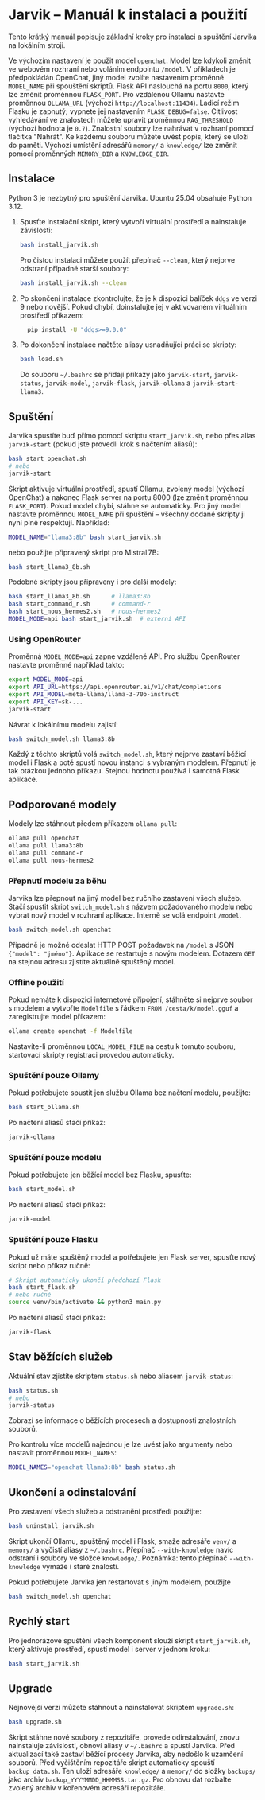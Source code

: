 # Jarvik – Manuál k instalaci a použití

Tento krátký manuál popisuje základní kroky pro instalaci a spuštění Jarvika na lokálním stroji.

Ve výchozím nastavení je použit model `openchat`. Model lze kdykoli změnit ve webovém rozhraní nebo voláním endpointu `/model`. V příkladech je předpokládán OpenChat, jiný model zvolíte nastavením proměnné `MODEL_NAME` při spouštění skriptů.
Flask API naslouchá na portu `8000`, který lze změnit proměnnou `FLASK_PORT`.
Pro vzdálenou Ollamu nastavte proměnnou `OLLAMA_URL` (výchozí
`http://localhost:11434`).
Ladicí režim Flasku je zapnutý; vypnete jej nastavením `FLASK_DEBUG=false`.
Citlivost vyhledávání ve znalostech můžete upravit proměnnou `RAG_THRESHOLD`
(výchozí hodnota je `0.7`).
Znalostní soubory lze nahrávat v rozhraní pomocí tlačítka "Nahrát". Ke každému souboru můžete uvést popis, který se uloží do paměti.
Výchozí umístění adresářů `memory/` a `knowledge/` lze změnit pomocí proměnných `MEMORY_DIR` a `KNOWLEDGE_DIR`.

## Instalace

Python 3 je nezbytný pro spuštění Jarvika. Ubuntu 25.04 obsahuje Python 3.12.

1. Spusťte instalační skript, který vytvoří virtuální prostředí a nainstaluje závislosti:
   ```bash
   bash install_jarvik.sh
   ```
   Pro čistou instalaci můžete použít přepínač `--clean`, který nejprve odstraní případné starší soubory:
   ```bash
   bash install_jarvik.sh --clean
   ```

2. Po skončení instalace zkontrolujte, že je k dispozici balíček `ddgs`
   ve verzi 9 nebo novější. Pokud chybí, doinstalujte jej v aktivovaném
   virtuálním prostředí příkazem:
   ```bash
     pip install -U "ddgs>=9.0.0"
   ```

3. Po dokončení instalace načtěte aliasy usnadňující práci se skripty:
   ```bash
   bash load.sh
   ```
   Do souboru `~/.bashrc` se přidají příkazy jako `jarvik-start`, `jarvik-status`,
   `jarvik-model`, `jarvik-flask`, `jarvik-ollama` a `jarvik-start-llama3`.

## Spuštění

Jarvika spustíte buď přímo pomocí skriptu `start_jarvik.sh`, nebo přes alias `jarvik-start` (pokud jste provedli krok s načtením aliasů):
```bash
bash start_openchat.sh
# nebo
jarvik-start
```
Skript aktivuje virtuální prostředí, spustí Ollamu, zvolený model (výchozí
OpenChat) a nakonec Flask server na portu 8000 (lze změnit proměnnou
`FLASK_PORT`). Pokud model chybí, stáhne se automaticky. Pro jiný model
nastavte proměnnou `MODEL_NAME` při spuštění – všechny dodané skripty ji nyní
plně respektují. Například:

```bash
MODEL_NAME="llama3:8b" bash start_jarvik.sh
```
nebo použijte připravený skript pro Mistral 7B:

```bash
bash start_llama3_8b.sh
```

Podobné skripty jsou připraveny i pro další modely:

```bash
bash start_llama3_8b.sh      # llama3:8b
bash start_command_r.sh      # command-r
bash start_nous_hermes2.sh   # nous-hermes2
MODEL_MODE=api bash start_jarvik.sh  # externí API
```

### Using OpenRouter

Proměnná `MODEL_MODE=api` zapne vzdálené API. Pro službu OpenRouter nastavte
proměnné například takto:

```bash
export MODEL_MODE=api
export API_URL=https://api.openrouter.ai/v1/chat/completions
export API_MODEL=meta-llama/llama-3-70b-instruct
export API_KEY=sk-...
jarvik-start
```

Návrat k lokálnímu modelu zajistí:

```bash
bash switch_model.sh llama3:8b
```
Každý z těchto skriptů volá `switch_model.sh`,
který nejprve zastaví běžící model i Flask a poté
spustí novou instanci s vybraným modelem. Přepnutí je tak otázkou
jednoho příkazu.
Stejnou hodnotu používá i samotná Flask aplikace.

## Podporované modely

Modely lze stáhnout předem příkazem `ollama pull`:

```bash
ollama pull openchat
ollama pull llama3:8b
ollama pull command-r
ollama pull nous-hermes2
```

### Přepnutí modelu za běhu

Jarvika lze přepnout na jiný model bez ručního zastavení všech služeb.
Stačí spustit skript `switch_model.sh` s názvem požadovaného modelu nebo
vybrat nový model v rozhraní aplikace. Interně se volá endpoint `/model`.

```bash
bash switch_model.sh openchat
```

Případně je možné odeslat HTTP POST požadavek na `/model` s JSON
`{"model": "jméno"}`. Aplikace se restartuje s novým modelem. Dotazem `GET`
na stejnou adresu zjistíte aktuálně spuštěný model.

### Offline použití

Pokud nemáte k dispozici internetové připojení, stáhněte si nejprve soubor s
modelem a vytvořte `Modelfile` s řádkem
`FROM /cesta/k/model.gguf` a zaregistrujte model příkazem:

```bash
ollama create openchat -f Modelfile
```

Nastavíte-li proměnnou `LOCAL_MODEL_FILE` na cestu k tomuto souboru, startovací
skripty registraci provedou automaticky.

### Spuštění pouze Ollamy

Pokud potřebujete spustit jen službu Ollama bez načtení modelu, použijte:

```bash
bash start_ollama.sh
```

Po načtení aliasů stačí příkaz:

```bash
jarvik-ollama
```

### Spuštění pouze modelu

Pokud potřebujete jen běžící model bez Flasku, spusťte:

```bash
bash start_model.sh
```

Po načtení aliasů stačí příkaz:

```bash
jarvik-model
```

### Spuštění pouze Flasku

Pokud už máte spuštěný model a potřebujete jen Flask server, spusťte nový
skript nebo příkaz ručně:

```bash
# Skript automaticky ukončí předchozí Flask
bash start_flask.sh
# nebo ručně
source venv/bin/activate && python3 main.py
```

Po načtení aliasů stačí příkaz:

```bash
jarvik-flask
```

## Stav běžících služeb

Aktuální stav zjistíte skriptem `status.sh` nebo aliasem `jarvik-status`:
```bash
bash status.sh
# nebo
jarvik-status
```
Zobrazí se informace o běžících procesech a dostupnosti znalostních souborů.

Pro kontrolu více modelů najednou je lze uvést jako argumenty nebo nastavit
proměnnou `MODEL_NAMES`:

```bash
MODEL_NAMES="openchat llama3:8b" bash status.sh
```

## Ukončení a odinstalování

Pro zastavení všech služeb a odstranění prostředí použijte:
```bash
bash uninstall_jarvik.sh
```
Skript ukončí Ollamu, spuštěný model i Flask, smaže adresáře `venv/` a `memory/` a vyčistí aliasy z `~/.bashrc`.
Přepínač `--with-knowledge` navíc odstraní i soubory ve složce `knowledge/`.
Poznámka: tento přepínač `--with-knowledge` vymaže i staré znalosti.

Pokud potřebujete Jarvika jen restartovat s jiným modelem, použijte

```bash
bash switch_model.sh openchat
```

## Rychlý start

Pro jednorázové spuštění všech komponent slouží skript `start_jarvik.sh`, který aktivuje prostředí, spustí model i server v jednom kroku:
```bash
bash start_jarvik.sh
```

## Upgrade

Nejnovější verzi můžete stáhnout a nainstalovat skriptem `upgrade.sh`:
```bash
bash upgrade.sh
```
Skript stáhne nové soubory z repozitáře, provede odinstalování, znovu nainstaluje závislosti, obnoví aliasy v `~/.bashrc` a spustí Jarvika.
Před aktualizací také zastaví běžící procesy Jarvika, aby nedošlo k uzamčení souborů.
Před vyčištěním repozitáře skript automaticky spouští `backup_data.sh`. Ten uloží
adresáře `knowledge/` a `memory/` do složky `backups/` jako archiv
`backup_YYYYMMDD_HHMMSS.tar.gz`. Pro obnovu dat rozbalte zvolený archiv v
kořenovém adresáři repozitáře.
